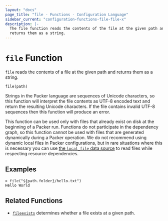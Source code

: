 ```yaml
---
layout: "docs"
page_title: "file - Functions - Configuration Language"
sidebar_current: "configuration-functions-file-file-x"
description: |-
  The file function reads the contents of the file at the given path and
  returns them as a string.
---
```


# `file` Function


`file` reads the contents of a file at the given path and returns them as
a string.

```hcl
file(path)
```

Strings in the Packer language are sequences of Unicode characters, so
this function will interpret the file contents as UTF-8 encoded text and
return the resulting Unicode characters. If the file contains invalid UTF-8
sequences then this function will produce an error.

This function can be used only with files that already exist on disk
at the beginning of a Packer run. Functions do not participate in the
dependency graph, so this function cannot be used with files that are generated
dynamically during a Packer operation. We do not recommend using dynamic
local files in Packer configurations, but in rare situations where this is
necessary you can use
[the `local_file` data source](/docs/providers/local/d/file.html)
to read files while respecting resource dependencies.

## Examples

```
> file("${path.folder}/hello.txt")
Hello World
```

## Related Functions

* [`fileexists`](./fileexists.html) determines whether a file exists
  at a given path.
